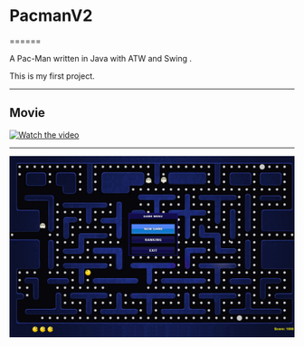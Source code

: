 
# PacmanV2
======

A Pac-Man written in Java with ATW and Swing .

This is my first project.


------------

Movie
--------

[![Watch the video](https://im3.ezgif.com/tmp/ezgif-3-2d99b7276aa6.gif)](https://www.youtube.com/watch?v=w90XKe0dJ6Y)

----------


![screenshot](pacman2.jpg)
